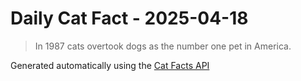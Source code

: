 # Daily Cat Fact - 2025-04-18

> In 1987 cats overtook dogs as the number one pet in America.

Generated automatically using the [Cat Facts API](https://catfact.ninja)
